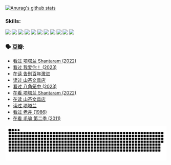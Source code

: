 
[![Anurag's github stats](https://github-readme-stats.vercel.app/api?username=w940853815)](https://github.com/anuraghazra/github-readme-stats)

### Skills:

<code><img height="32" src="https://cdn.jsdelivr.net/npm/simple-icons@v5/icons/python.svg"></code>
<code><img height="32" src="https://cdn.jsdelivr.net/npm/simple-icons@v5/icons/javascript.svg"></code>
<code><img height="32" src="https://cdn.jsdelivr.net/npm/simple-icons@v5/icons/django.svg"></code>
<code><img height="32" src="https://cdn.jsdelivr.net/npm/simple-icons@v5/icons/flask.svg"></code>
<code><img height="32" src="https://cdn.jsdelivr.net/npm/simple-icons@v5/icons/vuetify.svg"></code>
<code><img height="32" src="https://cdn.jsdelivr.net/npm/simple-icons@v5/icons/git.svg"></code>
<code><img height="32" src="https://cdn.jsdelivr.net/npm/simple-icons@v5/icons/docker.svg"></code>
<code><img height="32" src="https://cdn.jsdelivr.net/npm/simple-icons@v5/icons/postgresql.svg"></code>
<code><img height="32" src="https://cdn.jsdelivr.net/npm/simple-icons@v5/icons/elasticsearch.svg"></code>
<code><img height="32" src="https://cdn.jsdelivr.net/npm/simple-icons@v5/icons/macos.svg"></code>
<code><img height="32" src="https://cdn.jsdelivr.net/npm/simple-icons@v5/icons/linux.svg"></code>

### 🗣 豆瓣:

<!-- DOUBAN-ACTIVITIES:START -->
- [看过 项塔兰 Shantaram‎ (2022)](https://www.douban.com/people/136069238/status/4387849946/?_i=96335906)
- [看过 我爱你！‎ (2023)](https://www.douban.com/people/136069238/status/4385556252/?_i=96335906)
- [在读 告别百年激进](https://www.douban.com/people/136069238/status/4374953075/?_i=96335906)
- [读过 山茶文具店](https://www.douban.com/people/136069238/status/4374952154/?_i=96335906)
- [看过 八角笼中‎ (2023)](https://www.douban.com/people/136069238/status/4367541707/?_i=96335906)
- [在看 项塔兰 Shantaram‎ (2022)](https://www.douban.com/people/136069238/status/4365497032/?_i=96335906)
- [在读 山茶文具店](https://www.douban.com/people/136069238/status/4364620725/?_i=96335906)
- [读过 项塔兰](https://www.douban.com/people/136069238/status/4364620288/?_i=96335906)
- [看过 老井‎ (1986)](https://www.douban.com/people/136069238/status/4362366672/?_i=96335906)
- [在看 毛骗 第二季‎ (2011)](https://www.douban.com/people/136069238/status/4355752869/?_i=96335906)
<!-- DOUBAN-ACTIVITIES:END -->


![Snake animation](https://raw.githubusercontent.com/w940853815/w940853815/output/github-contribution-grid-snake.svg)

<!--
**w940853815/w940853815** is a ✨ _special_ ✨ repository because its `README.md` (this file) appears on your GitHub profile.

Here are some ideas to get you started:

- 🔭 I’m currently working on ...
- 🌱 I’m currently learning ...
- 👯 I’m looking to collaborate on ...
- 🤔 I’m looking for help with ...
- 💬 Ask me about ...
- 📫 How to reach me: ...
- 😄 Pronouns: ...
- ⚡ Fun fact: ...
-->
